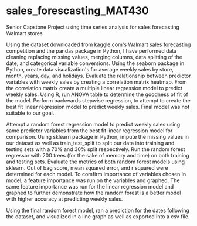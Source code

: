 # sales_forescasting_MAT430
Senior Capstone Project using time series analysis for sales forecasting Walmart stores

Using the dataset downloaded from kaggle.com's Walmart sales forecasting competition and the pandas package in Python, I have performed data cleaning replacing missing values, merging columns, data splitting of the date, and categorical variable conversions. Using the seaborn package in Python, create data visualization's for average weekly sales by store, month, years, day, and holidays. Evaluate the relationship between predictor variables with weekly sales by creating a correlation matrix heatmap. From the correlation matrix create a multiple linear regression model to predict weekly sales. Using R, run ANOVA table to determine the goodness of fit of the model. Perform backwards stepwise regression, to attempt to create the best fit linear regression model to predict weekly sales. Final model was not suitable to our goal. 

Attempt a random forest regression model to predict weekly sales using same predictor variables from the best fit linear regression model for comparison. Using sklearn package in Python, impute the missing values in our dataset as well as train_test_split to split our data into training and testing sets with a 70% and 30% split respectively. Run the random forest regressor with 200 trees (for the sake of memory and time) on both training and testing sets. Evaluate the metrics of both random forest models using sklearn. Out of bag score, mean squared error, and r squared were determined for each model. To comfirm importance of variables chosen in model, a feature importance was run on the variables and graphed. The same feature importance was run for the linear regression model and graphed to further demonstrate how the random forest is a better model with higher accuracy at predicting weekly sales.

Using the final random forest model, ran a prediction for the dates following the dataset, and visualized in a line graph as well as exported into a csv file.

